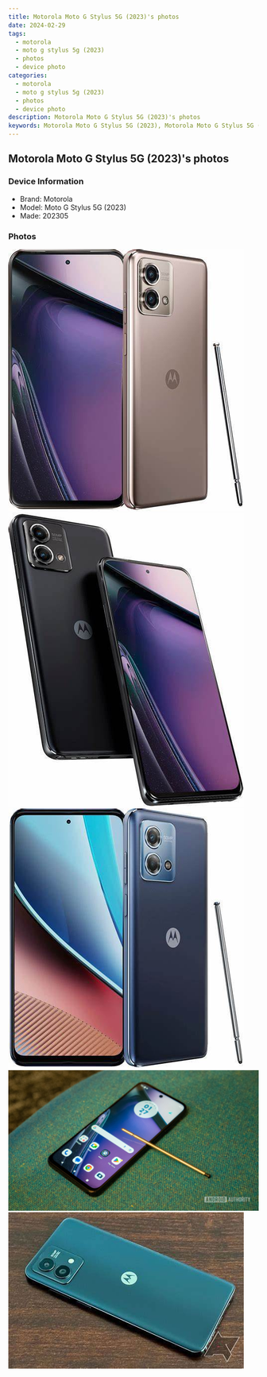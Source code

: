 ```yaml
---
title: Motorola Moto G Stylus 5G (2023)'s photos
date: 2024-02-29
tags: 
  - motorola
  - moto g stylus 5g (2023)
  - photos
  - device photo
categories: 
  - motorola
  - moto g stylus 5g (2023)
  - photos
  - device photo
description: Motorola Moto G Stylus 5G (2023)'s photos
keywords: Motorola Moto G Stylus 5G (2023), Motorola Moto G Stylus 5G (2023) photos, Motorola Moto G Stylus 5G (2023) device photo
---
```


## Motorola Moto G Stylus 5G (2023)'s photos

### Device Information

- Brand: Motorola
- Model: Moto G Stylus 5G (2023)
- Made: 202305

### Photos

![/images/best-assets/devices/motorola/motorola-moto-g-stylus-5g-(2023)/1.jpg](/images/best-assets/devices/motorola/motorola-moto-g-stylus-5g-(2023)/1.jpg)
![/images/best-assets/devices/motorola/motorola-moto-g-stylus-5g-(2023)/2.jpg](/images/best-assets/devices/motorola/motorola-moto-g-stylus-5g-(2023)/2.jpg)
![/images/best-assets/devices/motorola/motorola-moto-g-stylus-5g-(2023)/3.jpg](/images/best-assets/devices/motorola/motorola-moto-g-stylus-5g-(2023)/3.jpg)
![/images/best-assets/devices/motorola/motorola-moto-g-stylus-5g-(2023)/4.jpg](/images/best-assets/devices/motorola/motorola-moto-g-stylus-5g-(2023)/4.jpg)
![/images/best-assets/devices/motorola/motorola-moto-g-stylus-5g-(2023)/5.jpg](/images/best-assets/devices/motorola/motorola-moto-g-stylus-5g-(2023)/5.jpg)

